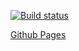 [![Build status](https://ci.appveyor.com/api/projects/status/ekd17uklul3gaqs8?svg=true)](https://ci.appveyor.com/project/EGalanin/js-html-forms)

[Github Pages](https://egalanin.github.io/js_html_forms/ "Ссылка на Github Pages")
